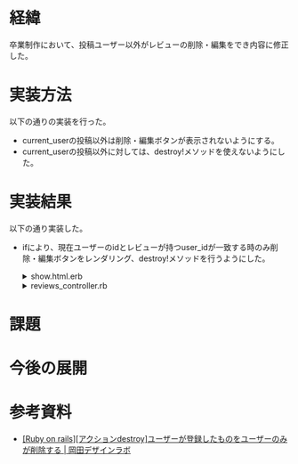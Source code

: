 # 経緯
卒業制作において、投稿ユーザー以外がレビューの削除・編集をでき内容に修正した。

# 実装方法
以下の通りの実装を行った。
- current_userの投稿以外は削除・編集ボタンが表示されないようにする。
- current_userの投稿以外に対しては、destroy!メソッドを使えないようにした。

# 実装結果
以下の通り実装した。
- ifにより、現在ユーザーのidとレビューが持つuser_idが一致する時のみ削除・編集ボタンをレンダリング、destroy!メソッドを行うようにした。

    <details>
    <summary> show.html.erb</summary>

    ```ruby:show.html.erb
    <% if user_signed_in? && current_user.id == @review.user_id %>
    <%= link_to "レビュー編集する", edit_review_path(@review), class: "btn btn-sm m-2" %> 
    <%= button_to "レビューを削除する", @review, method: :delete, class: "btn btn-sm m-2" %>
    <% end %> 
    ```

    </details>

    <details>
    <summary>reviews_controller.rb</summary>

    ```ruby
    if @review.user_id == current_user.id
    @review.destroy!
    end
    ```
    </details>

# 課題

# 今後の展開

# 参考資料
- [[Ruby on rails][アクションdestroy]ユーザーが登録したものをユーザーのみが削除する | 岡田デザインラボ](https://www.okadalabo.com/ruby-on-rails%E3%82%A2%E3%82%AF%E3%82%B7%E3%83%A7%E3%83%B3destory%E3%83%A6%E3%83%BC%E3%82%B6%E3%83%BC%E3%81%8C%E7%99%BB%E9%8C%B2%E3%81%97%E3%81%9F%E3%82%82%E3%81%AE%E3%82%92%E3%83%A6%E3%83%BC/)
